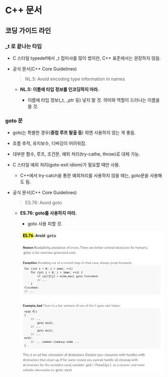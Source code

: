 ﻿# C++ 문서


## 코딩 가이드 라인

### _t 로 끝나는 타입

- C 스타일 typedef에서 _t 접미사를 많이 썼지만, C++ 표준에서는 권장하지 않음.

- 공식 문서(C++ Core Guidelines)

    > NL.5: Avoid encoding type information in names  

    - **NL.5: 이름에 타입 정보를 인코딩하지 마라.**

        * 이름에 타입 정보(_t, _ptr 등) 넣지 말 것. 의미와 역할이 드러나는 이름을 쓸 것.



### goto 문

- goto는 특별한 경우(**중첩 루프 탈출 등**) 외엔 사용하지 않는 게 좋음.
- 흐름 추적, 유지보수, 디버깅이 어려워짐.
- 대부분 함수, 루프, 조건문, 예외 처리(try-cathe, throw)로 대체 가능.
- C 스타일 예외 처리(goto-exit idiom)가 필요할 때만 사용.
   - C++에서 try-catch을 통한 예외처리를 사용하지 않을 때는, goto문을 사용해도 됨.

- 공식 문서(C++ Core Guidelines)

    > ES.76: Avoid goto  

    - **ES.76: goto를 사용하지 마라.** 
        - goto 사용 피할 것.  

        ![goto](./page2-goto.png)











